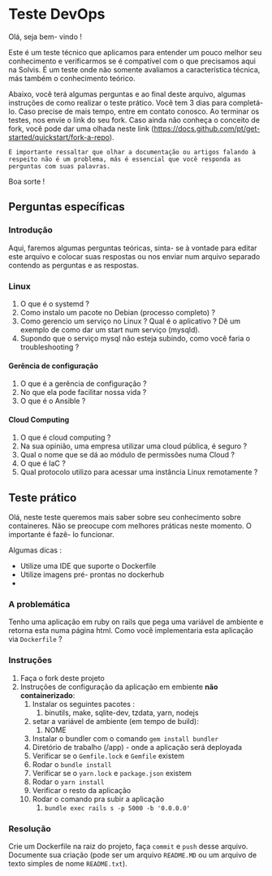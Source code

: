 # Teste DevOps

Olá, seja bem- vindo !



Este é um teste técnico que aplicamos para entender um pouco melhor seu conhecimento e verificarmos se é compatível com o que precisamos aqui na Solvis. É um teste onde não somente avaliamos a característica técnica, más também o conhecimento teórico.

Abaixo, você terá algumas perguntas e ao final deste arquivo, algumas instruções de como realizar o teste prático. Você tem 3 dias para completá- lo. Caso precise de mais tempo, entre em contato conosco. Ao terminar os testes, nos envie o link do seu fork. Caso ainda não conheça o conceito de fork, você pode dar uma olhada neste link (https://docs.github.com/pt/get-started/quickstart/fork-a-repo).



```
É importante ressaltar que olhar a documentação ou artigos falando à respeito não é um problema, más é essencial que você responda as perguntas com suas palavras.
```



Boa sorte !



## Perguntas específicas

### Introdução

Aqui, faremos algumas perguntas teóricas, sinta- se à vontade para editar este arquivo e colocar suas respostas ou nos enviar num arquivo separado contendo as perguntas e as respostas.



### Linux

1. O que é o systemd ?
2. Como instalo um pacote no Debian (processo completo) ?
3. Como gerencio um serviço no Linux ? Qual é o aplicativo ? Dê um exemplo de como dar um start num serviço (mysqld).
4. Supondo que o serviço mysql não esteja subindo, como você faria o troubleshooting ?



#### Gerência de configuração

1. O que é a gerência de configuração ?
2. No que ela pode facilitar nossa vida ?
3. O que é o Ansible ?



#### Cloud Computing

1. O que é cloud computing ?
2. Na sua opinião, uma empresa utilizar uma cloud pública, é seguro ?
3. Qual o nome que se dá ao módulo de permissões numa Cloud ?
4. O que é IaC ?
5. Qual protocolo utilizo para acessar uma instância Linux remotamente ?



## Teste prático

Olá, neste teste queremos mais saber sobre seu conhecimento sobre containeres. Não se preocupe com melhores práticas neste momento. O importante é fazê- lo funcionar.

Algumas dicas : 

* Utilize uma IDE que suporte o Dockerfile
* Utilize imagens pré- prontas no dockerhub
* 



### A problemática

Tenho uma aplicação em ruby on rails que pega uma variável de ambiente e retorna esta numa página html. Como você implementaria esta aplicação via `Dockerfile` ?



### Instruções

1. Faça o fork deste projeto
2. Instruções de configuração da aplicação em embiente **não containerizado**:
   1. Instalar os seguintes pacotes : 
      1. binutils, make, sqlite-dev, tzdata, yarn, nodejs
   2. setar a variável de ambiente (em tempo de build):
      1. NOME
   3. Instalar o bundler com o comando `gem install bundler`
   4. Diretório de trabalho (/app) - onde a aplicação será deployada
   5. Verificar se o `Gemfile.lock` e `Gemfile` existem
   6. Rodar o `bundle install`
   7. Verificar se o `yarn.lock` e `package.json` existem
   8. Rodar o `yarn install`
   9. Verificar o resto da aplicação
   10. Rodar o comando pra subir a aplicação
       1. `bundle exec rails s -p 5000 -b '0.0.0.0'`



### Resolução

Crie um Dockerfile na raiz do projeto, faça `commit` e `push` desse arquivo. Documente sua criação (pode ser um arquivo `README.MD` ou um arquivo de texto simples de nome `README.txt`).



